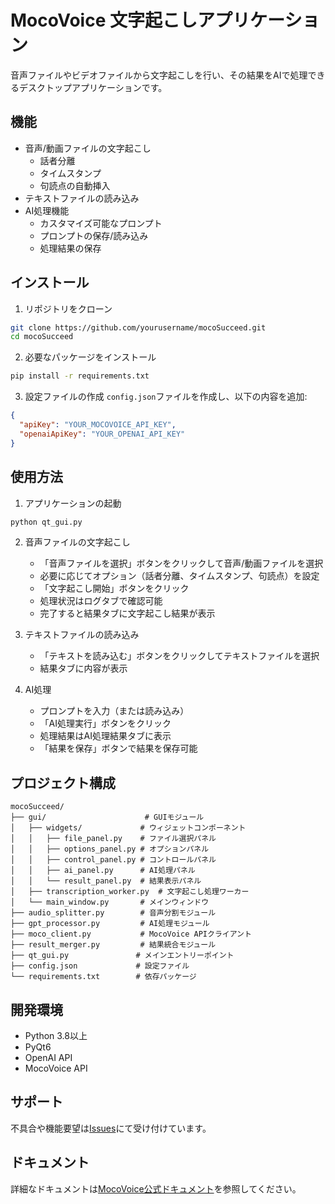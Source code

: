 # MocoVoice 文字起こしアプリケーション

音声ファイルやビデオファイルから文字起こしを行い、その結果をAIで処理できるデスクトップアプリケーションです。

## 機能

- 音声/動画ファイルの文字起こし
  - 話者分離
  - タイムスタンプ
  - 句読点の自動挿入
- テキストファイルの読み込み
- AI処理機能
  - カスタマイズ可能なプロンプト
  - プロンプトの保存/読み込み
  - 処理結果の保存

## インストール

1. リポジトリをクローン
```bash
git clone https://github.com/yourusername/mocoSucceed.git
cd mocoSucceed
```

2. 必要なパッケージをインストール
```bash
pip install -r requirements.txt
```

3. 設定ファイルの作成
`config.json`ファイルを作成し、以下の内容を追加:
```json
{
  "apiKey": "YOUR_MOCOVOICE_API_KEY",
  "openaiApiKey": "YOUR_OPENAI_API_KEY"
}
```

## 使用方法

1. アプリケーションの起動
```bash
python qt_gui.py
```

2. 音声ファイルの文字起こし
   - 「音声ファイルを選択」ボタンをクリックして音声/動画ファイルを選択
   - 必要に応じてオプション（話者分離、タイムスタンプ、句読点）を設定
   - 「文字起こし開始」ボタンをクリック
   - 処理状況はログタブで確認可能
   - 完了すると結果タブに文字起こし結果が表示

3. テキストファイルの読み込み
   - 「テキストを読み込む」ボタンをクリックしてテキストファイルを選択
   - 結果タブに内容が表示

4. AI処理
   - プロンプトを入力（または読み込み）
   - 「AI処理実行」ボタンをクリック
   - 処理結果はAI処理結果タブに表示
   - 「結果を保存」ボタンで結果を保存可能

## プロジェクト構成

```
mocoSucceed/
├── gui/                      # GUIモジュール
│   ├── widgets/             # ウィジェットコンポーネント
│   │   ├── file_panel.py    # ファイル選択パネル
│   │   ├── options_panel.py # オプションパネル
│   │   ├── control_panel.py # コントロールパネル
│   │   ├── ai_panel.py      # AI処理パネル
│   │   └── result_panel.py  # 結果表示パネル
│   ├── transcription_worker.py  # 文字起こし処理ワーカー
│   └── main_window.py       # メインウィンドウ
├── audio_splitter.py        # 音声分割モジュール
├── gpt_processor.py         # AI処理モジュール
├── moco_client.py           # MocoVoice APIクライアント
├── result_merger.py         # 結果統合モジュール
├── qt_gui.py               # メインエントリーポイント
├── config.json             # 設定ファイル
└── requirements.txt        # 依存パッケージ
```

## 開発環境

- Python 3.8以上
- PyQt6
- OpenAI API
- MocoVoice API

## サポート

不具合や機能要望は[Issues](https://github.com/yourusername/mocoSucceed/issues)にて受け付けています。

## ドキュメント

詳細なドキュメントは[MocoVoice公式ドキュメント](https://docs.mocomoco.ai/)を参照してください。
